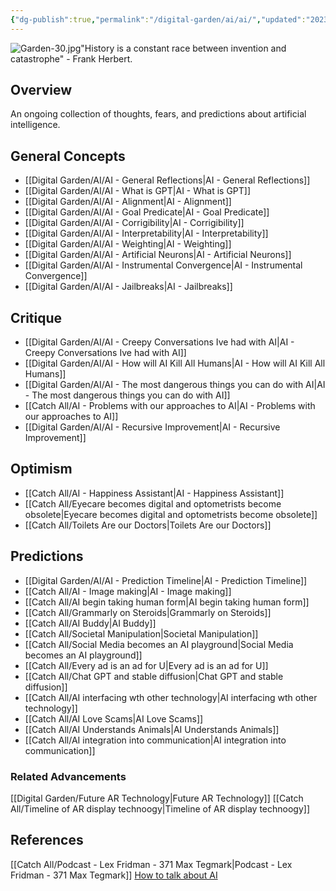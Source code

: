```yaml
---
{"dg-publish":true,"permalink":"/digital-garden/ai/ai/","updated":"2023-12-11T11:36:24.000-07:00"}
---
```


![Garden-30.jpg](/img/user/Attachements/Garden-30.jpg)"History is a constant race between invention and catastrophe" - Frank Herbert.

## Overview
An ongoing collection of thoughts, fears, and predictions about artificial intelligence.

## General Concepts
- [[Digital Garden/AI/AI - General Reflections\|AI - General Reflections]]
- [[Digital Garden/AI/AI - What is GPT\|AI - What is GPT]]
- [[Digital Garden/AI/AI - Alignment\|AI - Alignment]]
- [[Digital Garden/AI/AI - Goal Predicate\|AI - Goal Predicate]]
- [[Digital Garden/AI/AI - Corrigibility\|AI - Corrigibility]]
- [[Digital Garden/AI/AI - Interpretability\|AI - Interpretability]]
- [[Digital Garden/AI/AI - Weighting\|AI - Weighting]]
- [[Digital Garden/AI/AI - Artificial Neurons\|AI - Artificial Neurons]]
- [[Digital Garden/AI/AI - Instrumental Convergence\|AI - Instrumental Convergence]]
- [[Digital Garden/AI/AI - Jailbreaks\|AI - Jailbreaks]]

## Critique 

- [[Digital Garden/AI/AI - Creepy Conversations Ive had with AI\|AI - Creepy Conversations Ive had with AI]]
- [[Digital Garden/AI/AI - How will AI Kill All Humans\|AI - How will AI Kill All Humans]]
- [[Digital Garden/AI/AI - The most dangerous things you can do with AI\|AI - The most dangerous things you can do with AI]]
- [[Catch All/AI - Problems with our approaches to AI\|AI - Problems with our approaches to AI]]
- [[Digital Garden/AI/AI - Recursive Improvement\|AI - Recursive Improvement]]
  
## Optimism
- [[Catch All/AI - Happiness Assistant\|AI - Happiness Assistant]] 
- [[Catch All/Eyecare becomes digital and optometrists become obsolete\|Eyecare becomes digital and optometrists become obsolete]]
- [[Catch All/Toilets Are our Doctors\|Toilets Are our Doctors]]

## Predictions
- [[Digital Garden/AI/AI - Prediction Timeline\|AI - Prediction Timeline]]
- [[Catch All/AI - Image making\|AI - Image making]]
- [[Catch All/AI begin taking human form\|AI begin taking human form]]
- [[Catch All/Grammarly on Steroids\|Grammarly on Steroids]] 
- [[Catch All/AI Buddy\|AI Buddy]]
- [[Catch All/Societal Manipulation\|Societal Manipulation]]
- [[Catch All/Social Media becomes an AI playground\|Social Media becomes an AI playground]]
- [[Catch All/Every ad is an ad for U\|Every ad is an ad for U]]
- [[Catch All/Chat GPT and stable diffusion\|Chat GPT and stable diffusion]]
- [[Catch All/AI interfacing wth other technology\|AI interfacing wth other technology]]
- [[Catch All/AI Love Scams\|AI Love Scams]]
- [[Catch All/AI Understands Animals\|AI Understands Animals]]
- [[Catch All/AI integration into communication\|AI integration into communication]]

### Related Advancements
[[Digital Garden/Future AR Technology\|Future AR Technology]]
[[Catch All/Timeline of AR display technoogy\|Timeline of AR display technoogy]]


## References
[[Catch All/Podcast - Lex Fridman - 371 Max Tegmark\|Podcast - Lex Fridman - 371 Max Tegmark]] 
[How to talk about AI](https://open.substack.com/pub/platformer/p/how-you-want-me-to-cover-artificial?r=dvwzp&utm_medium=ios&utm_campaign=post)
